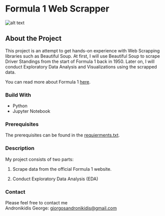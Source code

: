 # Formula 1 Web Scrapper

![alt text](https://phantom-marca.unidadeditorial.es/a3c64638a831dd0c8a07b266f197f6d1/crop/0x0/997x561/resize/1320/f/jpg/assets/multimedia/imagenes/2022/01/02/16411408376341.jpg)

## About the Project 

This project is an attempt to get hands-on experience with Web Scrapping libraries such as Beautiful Soup. At first, I will use Beautiful Soup to scrape Driver Standings from the start of Formula 1 back in 1950. Later on, I will conduct Exploratory Data Analysis and Visualizations using the scrapped data. 

You can read more about Formula 1 [here](https://www.formula1.com/en.html).

### Build With 
* Python 
* Jupyter Notebook 


### Prerequisites
The prerequisites can be found in the [requierments.txt](https://github.com/georgeandr/F1-Web-Scrapper/blob/main/requirements.txt).

### Description 
My project consists of two parts: <br/>

1. Scrape data from the official Formula 1 website. <br/>

2. Conduct Exploratory Data Analysis (EDA) <br/>

### Contact
Please feel free to contact me <br/>
Andronikidis George: giorgosandronikidis@gmail.com <br/>



